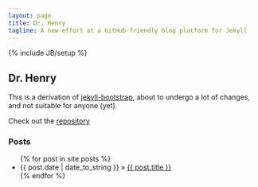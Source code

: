 ```yaml
---
layout: page
title: Dr. Henry
tagline: A new effort at a GitHub-friendly blog platform for Jekyll
---
```

{% include JB/setup %}

## Dr. Henry

This is a derivation of [jekyll-bootstrap](http://jekyllbootstrap.com/), about to undergo a lot of changes, and not suitable for anyone (yet).

Check out the [repository](https://github.com/jhohertz/dr-henry)

### Posts

<ul class="posts">
  {% for post in site.posts %}
    <li><span>{{ post.date | date_to_string }}</span> &raquo; <a href="{{ BASE_PATH }}{{ post.url }}">{{ post.title }}</a></li>
  {% endfor %}
</ul>

